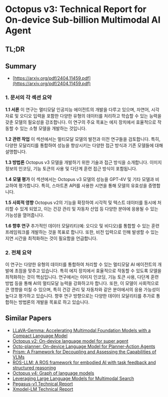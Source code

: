 # Octopus v3: Technical Report for On-device Sub-billion Multimodal AI Agent
## TL;DR
## Summary
- [https://arxiv.org/pdf/2404.11459.pdf](https://arxiv.org/pdf/2404.11459.pdf)

### 1. 문서의 각 섹션 요약

**1.1 서론**
이 연구는 멀티모달 인공지능 에이전트의 개발을 다루고 있으며, 자연어, 시각 자료 및 오디오 입력을 포함한 다양한 유형의 데이터를 처리하고 학습할 수 있는 능력을 갖춘 모델의 필요성을 강조합니다. 이 연구의 주요 목표는 에지 장치에서 효율적으로 작동할 수 있는 소형 모델을 개발하는 것입니다.

**1.2 관련 작업**
이 섹션에서는 멀티모달 모델의 발전과 이전 연구들을 검토합니다. 특히, 다양한 모달리티를 통합하여 성능을 향상시키는 다양한 접근 방식과 기존 모델들에 대해 설명합니다.

**1.3 방법론**
Octopus v3 모델을 개발하기 위한 기술과 접근 방식을 소개합니다. 이미지 정보의 인코딩, 기능 토큰의 사용 및 다단계 훈련 접근 방식이 포함됩니다.

**1.4 모델 평가**
이 섹션에서는 Octopus v3 모델의 성능을 GPT-4V 및 기타 모델과 비교하여 평가합니다. 특히, 스마트폰 API를 사용한 시연을 통해 모델의 유효성을 증명합니다.

**1.5 사회적 영향**
Octopus v2의 기능을 확장하여 시각적 및 텍스트 데이터를 동시에 처리할 수 있게 되었고, 이는 건강 관리 및 자동차 산업 등 다양한 분야에 응용될 수 있는 가능성을 열어줍니다.

**1.6 향후 연구**
추가적인 데이터 모달리티(예: 오디오 및 비디오)를 통합할 수 있는 훈련 프레임워크를 개발하는 것을 목표로 합니다. 또한, 비전 입력으로 인해 발생할 수 있는 지연 시간을 최적화하는 것이 필요함을 언급합니다.

### 2. 전체 요약
이 연구는 다양한 유형의 데이터를 통합하여 처리할 수 있는 멀티모달 AI 에이전트의 개발에 초점을 맞추고 있습니다. 특히 에지 장치에서 효율적으로 작동할 수 있도록 모델을 최적화하는 것이 핵심입니다. 연구에서는 이미지 인코딩, 기능 토큰 사용, 다단계 훈련 방법 등을 통해 AI의 멀티모달 능력을 강화하고자 합니다. 또한, 이 모델이 사회적으로 큰 영향을 미칠 수 있으며, 특히 건강 관리 및 자동차와 같은 분야에서의 응용 가능성이 높다고 평가하고 있습니다. 향후 연구 방향으로는 다양한 데이터 모달리티를 추가로 통합하는 방법론의 개발을 목표로 하고 있습니다.

## Similar Papers
- [LLaVA-Gemma: Accelerating Multimodal Foundation Models with a Compact Language Model](2404.01331.md)
- [Octopus v2: On-device language model for super agent](2404.01744.md)
- [Octo-planner: On-device Language Model for Planner-Action Agents](2406.18082.md)
- [Prism: A Framework for Decoupling and Assessing the Capabilities of VLMs](2406.14544.md)
- [ROS-LLM: A ROS framework for embodied AI with task feedback and structured reasoning](2406.19741.md)
- [Octopus v4: Graph of language models](2404.19296.md)
- [Leveraging Large Language Models for Multimodal Search](2404.15790.md)
- [Pegasus-v1 Technical Report](2404.14687.md)
- [Xmodel-LM Technical Report](2406.02856.md)
